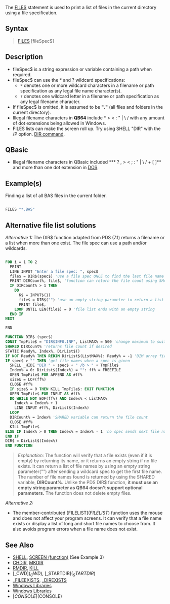 The [FILES](FILES) statement is used to print a list of files in the current directory using a file specification.

## Syntax

> [FILES](FILES) [fileSpec$]

## Description

* fileSpec$ is a string expression or variable containing a path when required.
* fileSpec$ can use the * and ? wildcard specifications:
  - `*` denotes one or more wildcard characters in a filename or path specification as any legal file name  character(s).
  - `?` denotes one wildcard letter in a filename or path specification as any legal filename character. 
* If fileSpec$ is omitted, it is assumed to be **"*.*"** (all files and folders in the current directory).
* Illegal filename characters in **QB64** include * > < : " | \ / with any amount of dot extensions being allowed in Windows.
* FILES lists can make the screen roll up. Try using SHELL "DIR" with the /P option. [DIR command](http://www.computerhope.com/dirhlp.htm).

## QBasic

* Illegal filename characters in QBasic included *** ? , > < ; : " | \ / + [ ]** and more than one dot extension in [DOS](http://www.computerhope.com/issues/ch000209.htm).

## Example(s)

Finding a list of all BAS files in the current folder. 

```vb

FILES "*.BAS"

```

## Alternative file list solutions

*Alternative 1:* The DIR$ function adapted from PDS (7.1) returns a filename or a list when more than one exist. The file spec can use a path and/or wildcards.

```vb

FOR i = 1 TO 2
  PRINT
  LINE INPUT "Enter a file spec: ", spec$
  file$ = DIR$(spec$) 'use a file spec ONCE to find the last file name listed
  PRINT DIRCount%, file$, 'function can return the file count using SHARED variable
  IF DIRCount% > 1 THEN
    DO
      K$ = INPUT$(1)
      file$ = DIR$("") 'use an empty string parameter to return a list of files!
      PRINT file$,
    LOOP UNTIL LEN(file$) = 0 'file list ends with an empty string
  END IF
NEXT

END

FUNCTION DIR$ (spec$)
CONST TmpFile$ = "DIR$INF0.INF", ListMAX% = 500 'change maximum to suit your needs
SHARED DIRCount% 'returns file count if desired
STATIC Ready%, Index%, DirList$()
IF NOT Ready% THEN REDIM DirList$(ListMAX%): Ready% = -1 'DIM array first use
IF spec$ > "" THEN 'get file names when a spec is given
  SHELL _HIDE "DIR " + spec$ + " /b > " + TmpFile$
  Index% = 0: DirList$(Index%) = "": ff% = FREEFILE
  OPEN TmpFile$ FOR APPEND AS #ff%
  size& = LOF(ff%)
  CLOSE #ff%
  IF size& = 0 THEN KILL TmpFile$: EXIT FUNCTION
  OPEN TmpFile$ FOR INPUT AS #ff%
  DO WHILE NOT EOF(ff%) AND Index% < ListMAX%
    Index% = Index% + 1
    LINE INPUT #ff%, DirList$(Index%)
  LOOP
  DIRCount% = Index% 'SHARED variable can return the file count
  CLOSE #ff%
  KILL TmpFile$
ELSE IF Index% > 0 THEN Index% = Index% - 1 'no spec sends next file name
END IF
DIR$ = DirList$(Index%)
END FUNCTION 

```

> *Explanation:* The function will verify that a file exists (even if it is empty) by returning its name, or it returns an empty string if no file exists. It can return a list of file names by using an empty string parameter("") after sending a wildcard spec to get the first file name. The number of file names found is returned by using the SHARED variable, **DIRCount%**. Unlike the PDS DIR$ function, **it must use an empty string parameter as QB64 doesn't support optional parameters.** The function does not delete empty files.

*Alternative 2:*
* The member-contributed [FILELIST$](FILELIST$) function uses the mouse and does not affect your program screens. It can verify that a file name exists or display a list of long and short file names to choose from. It also avoids program errors when a file name does not exist.

## See Also

* [SHELL](SHELL), [SCREEN (function)](SCREEN-(function)) (See Example 3)
* [CHDIR](CHDIR), [MKDIR](MKDIR)
* [RMDIR](RMDIR), [KILL](KILL)
* [_CWD$](_CWD$), [_STARTDIR$](_STARTDIR$)
* [_FILEEXISTS](_FILEEXISTS), [_DIREXISTS](_DIREXISTS)
* [Windows Libraries](Windows-Libraries)
* [Windows Libraries](Windows-Libraries)
* [$CONSOLE]($CONSOLE)
